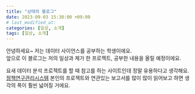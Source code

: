 ```yaml
---
title: "상태의 블로그"
date: 2023-09-03 15:38:00 +09:00 
# last_modified_at:
categories: [일상, 소개]
tags: [일상, 소개]
---
```


안녕하세요~ 저는 데이터 사이언스를 공부하는 학생이에요.  
앞으로 이 블로그는 저의 일상과 제가 한 프로젝트, 공부한 내용을 올릴 예정이에요.  

요새 데이터 분석 프로젝트를 할 때 참고를 하는 사이트인데 정말 유용하다고 생각해요.  
[정책연구관리시스템](https://www.prism.go.kr/homepage/)
본인의 프로젝트와 연관있는 보고서를 많이 많이 읽어보고 하면 생각의 폭이 훨씬 넓어질 거에요.

